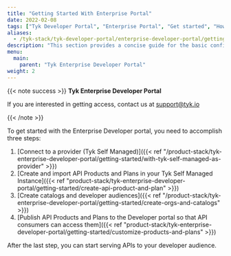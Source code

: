 ```yaml
---
title: "Getting Started With Enterprise Portal"
date: 2022-02-08
tags: ["Tyk Developer Portal", "Enterprise Portal", "Get started", "How-to"]
aliases:
  - /tyk-stack/tyk-developer-portal/enterprise-developer-portal/getting-started-with-enterprise-portal/getting-started-with-enterprise-portal
description: "This section provides a concise guide for the basic configuration of the portal"
menu:
  main:
    parent: "Tyk Enterprise Developer Portal"
weight: 2
---
```


{{< note success >}}
**Tyk Enterprise Developer Portal**

If you are interested in getting access, contact us at [support@tyk.io](<mailto:support@tyk.io?subject=Tyk Enterprise Portal Beta>)

{{< /note >}}

To get started with the Enterprise Developer portal, you need to accomplish three steps:

1. [Connect to a provider (Tyk Self Managed)]({{< ref "/product-stack/tyk-enterprise-developer-portal/getting-started/with-tyk-self-managed-as-provider" >}})
2. [Create and import API Products and Plans in your Tyk Self Managed Instance]({{< ref "product-stack/tyk-enterprise-developer-portal/getting-started/create-api-product-and-plan" >}})
3. [Create catalogs and developer audiences]({{< ref "/product-stack/tyk-enterprise-developer-portal/getting-started/create-orgs-and-catalogs" >}})
4. [Publish API Products and Plans to the Developer portal so that API consumers can access them]({{< ref "product-stack/tyk-enterprise-developer-portal/getting-started/customize-products-and-plans" >}})

After the last step, you can start serving APIs to your developer audience.

